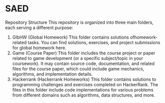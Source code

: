 # SAED

Repository Structure
This repository is organized into three main folders, each serving a different purpose:

1. GlbHW (Global Homework)
This folder contains solutions ofhomework-related tasks. You can find solutions, exercises, and project submissions for global homework here.
2. Game (Course Paper)
This folder includes the course project or paper related to game development (or a specific subject/topic in your coursework).
It may contain source code, documentation, and related files for the course paper, which could include game mechanics, algorithms, and implementation details.
3. Hackerrank (Hackerrank Homeworks)
This folder contains solutions to programming challenges and exercises completed on HackerRank.
The files in this folder include code implementations for various problems from different domains such as algorithms, data structures, and more.

